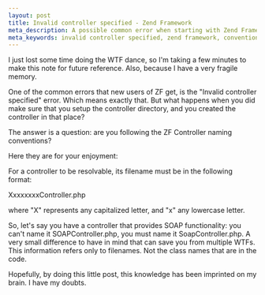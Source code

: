 ```yaml
--- 
layout: post
title: Invalid controller specified - Zend Framework
meta_description: A possible common error when starting with Zend Framework, that can be solved by understanding the framework conventions
meta_keywords: invalid controller specified, zend framework, conventions
---
```

I just lost some time doing the WTF dance, so I'm taking a few minutes to make this note for future reference. Also, because I have a very fragile memory.

One of the common errors that new users of ZF get, is the "Invalid controller specified" error. Which means exactly that. But what happens when you did make sure that you setup the controller directory, and you created the controller in that place?

The answer is a question: are you following the ZF Controller naming conventions?

Here they are for your enjoyment:

For a controller to be resolvable, its filename must be in the following format:

XxxxxxxxController.php

where "X" represents any capitalized letter, and "x" any lowercase letter.

So, let's say you have a controller that provides SOAP functionality: you can't name it SOAPController.php, you must name it SoapController.php. A very small difference to have in mind that can save you from multiple WTFs. This information refers only to filenames. Not the class names that are in the code.

Hopefully, by doing this little post, this knowledge has been imprinted on my brain. I have my doubts.
